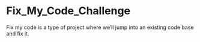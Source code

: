 # Fix_My_Code_Challenge
Fix my code is a type of project where we’ll jump into an existing code base and fix it.
